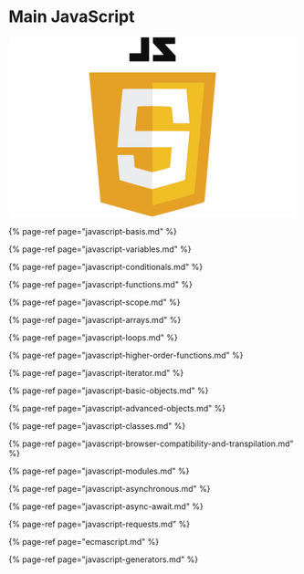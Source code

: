 # Main JavaScript

![](../../.gitbook/assets/javascript-logo.png)

{% page-ref page="javascript-basis.md" %}

{% page-ref page="javascript-variables.md" %}

{% page-ref page="javascript-conditionals.md" %}

{% page-ref page="javascript-functions.md" %}

{% page-ref page="javascript-scope.md" %}

{% page-ref page="javascript-arrays.md" %}

{% page-ref page="javascript-loops.md" %}

{% page-ref page="javascript-higher-order-functions.md" %}

{% page-ref page="javascript-iterator.md" %}

{% page-ref page="javascript-basic-objects.md" %}

{% page-ref page="javascript-advanced-objects.md" %}

{% page-ref page="javascript-classes.md" %}

{% page-ref page="javascript-browser-compatibility-and-transpilation.md" %}

{% page-ref page="javascript-modules.md" %}

{% page-ref page="javascript-asynchronous.md" %}

{% page-ref page="javascript-async-await.md" %}

{% page-ref page="javascript-requests.md" %}

{% page-ref page="ecmascript.md" %}

{% page-ref page="javascript-generators.md" %}

